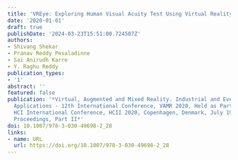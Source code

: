 ```yaml
---
title: 'VREye: Exploring Human Visual Acuity Test Using Virtual Reality'
date: '2020-01-01'
draft: true
publishDate: '2024-03-23T15:51:00.724507Z'
authors:
- Shivang Shekar
- Pranav Reddy Pesaladinne
- Sai Anirudh Karre
- Y. Raghu Reddy
publication_types:
- '1'
abstract: ''
featured: false
publication: '*Virtual, Augmented and Mixed Reality. Industrial and Everyday Life
  Applications - 12th International Conference, VAMR 2020, Held as Part of the 22nd
  HCI International Conference, HCII 2020, Copenhagen, Denmark, July 19-24, 2020,
  Proceedings, Part II*'
doi: 10.1007/978-3-030-49698-2_28
links:
- name: URL
  url: https://doi.org/10.1007/978-3-030-49698-2_28
---
```


